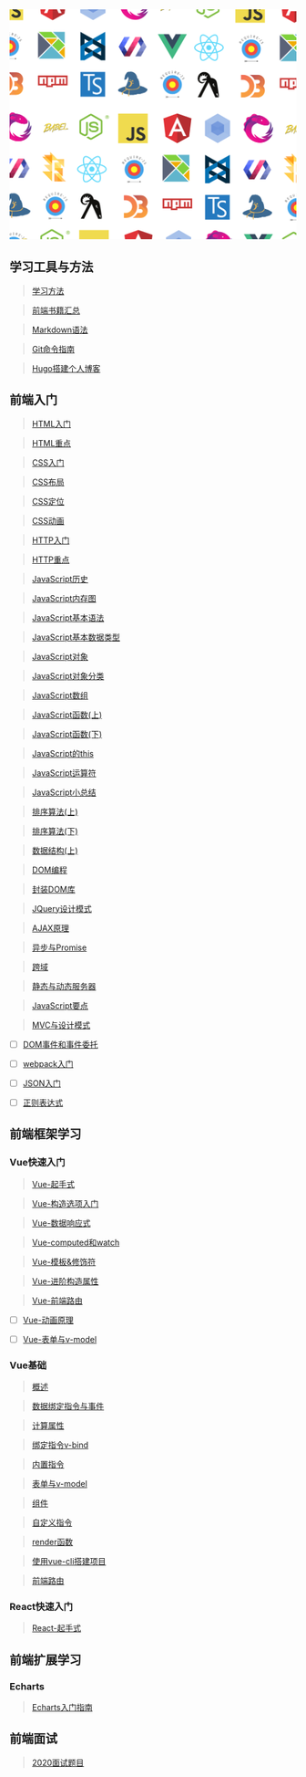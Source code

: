 <img src="assets/developer-3.png" width="900px" hight="231px">

## 学习工具与方法

> [学习方法](/tools/学习方法.md)

> [前端书籍汇总](/tools/前端书籍汇总.md)

> [Markdown语法](https://www.iminho.me/wiki/docs/mindoc/markdown-basic.md#6hv2v6)

> [Git命令指南](/tools/Git命令指南.md)

> [Hugo搭建个人博客](/tools/Hugo搭建个人博客.md)

## 前端入门

> [HTML入门](/basic/HTML入门.md)

> [HTML重点](/basic/HTML重点.md)

> [CSS入门](/basic/CSS入门.md)

> [CSS布局](/basic/CSS布局.md)

> [CSS定位](/basic/CSS定位.md)

> [CSS动画](/basic/CSS动画.md)

> [HTTP入门](/basic/HTTP入门.md)

> [HTTP重点](/basic/HTTP重点.md)

> [JavaScript历史](/basic/JavaScript历史.md)

> [JavaScript内存图](/basic/JavaScript内存图.md)

> [JavaScript基本语法](/basic/JavaScript基本语法.md)

> [JavaScript基本数据类型](/basic/JavaScript基本数据类型.md)

> [JavaScript对象](/basic/JavaScript对象.md)

> [JavaScript对象分类](/basic/JavaScript对象分类.md)

> [JavaScript数组](/basic/JavaScript数组.md)

> [JavaScript函数(上)](/basic/JavaScript函数(上).md)

> [JavaScript函数(下)](/basic/JavaScript函数(下).md)

> [JavaScript的this](/basic/JavaScript的this.md)

> [JavaScript运算符](/basic/JavaScript运算符.md)

> [JavaScript小总结](/basic/JavaScript小总结.md)

> [排序算法(上)](/basic/排序算法(上).md)

> [排序算法(下)](/basic/排序算法(下).md)

> [数据结构(上)](/basic/数据结构(上).md)

> [DOM编程](/basic/DOM编程.md)

> [封装DOM库](/basic/封装DOM库.md)

>[JQuery设计模式](/basic/JQuery设计模式.md)

>[AJAX原理](/basic/AJAX原理.md)

>[异步与Promise](/basic/异步与Promise.md)

>[跨域](basic/跨域.md)

>[静态与动态服务器](/basic/静态与动态服务器.md)

>[JavaScript要点](/basic/JavaScript要点.md)

>[MVC与设计模式](basic/MVC与设计模式.md)

- [ ] [DOM事件和事件委托](/basic/DOM事件和事件委托.md)

- [ ] [webpack入门](/basic/webpack入门.md)

- [ ] [JSON入门](/basic/JSON入门.md)

- [ ] [正则表达式](/basic/正则表达式.md)


## 前端框架学习
### Vue快速入门
> [Vue-起手式](/Vue-quickStart/Vue-起手式.md)

> [Vue-构造选项入门](/Vue-quickStart/Vue-构造选项入门.md)

> [Vue-数据响应式](/Vue-quickStart/Vue-数据响应式.md)

> [Vue-computed和watch](/Vue-quickStart/Vue-computed和watch.md)

> [Vue-模板&修饰符](/Vue-quickStart/Vue-模板&修饰符.md)

> [Vue-进阶构造属性](/Vue-quickStart/Vue-进阶构造属性.md)

> [Vue-前端路由](/Vue-quickStart/Vue-前端路由.md)

- [ ] [Vue-动画原理](/Vue-quickStart/Vue-动画原理.md)

- [ ] [Vue-表单与v-model](/Vue-quickStart/Vue-表单与v-model.md)
### Vue基础
> [概述](</Vue.JS%20Note/Vue.JS(1)概述.md>)

> [数据绑定指令与事件](</Vue.JS%20Note/Vue.JS(2)数据绑定指令与事件.md>)

> [计算属性](</Vue.JS%20Note/Vue.JS(3)计算属性.md>)

> [绑定指令v-bind](</Vue.JS%20Note/Vue.JS(4)绑定指令v-bind.md>)

> [内置指令](</Vue.JS%20Note/Vue.JS(5)内置指令.md>)

> [表单与v-model](</Vue.JS%20Note/Vue.JS(6)表单与v-model.md>)

> [组件](</Vue.JS%20Note/Vue.JS(7)组件.md>)

> [自定义指令](</Vue.JS%20Note/Vue.JS(8)自定义指令.md>)

> [render函数](</Vue.JS%20Note/Vue.JS(9)render函数.md>)

> [使用vue-cli搭建项目](</Vue.JS%20Note/Vue.JS(10)使用vue-cli搭建项目.md>)

> [前端路由](</Vue.JS%20Note/Vue.JS(11)前端路由.md>)

### React快速入门
> [React-起手式](/React-quickStart/React-起手式.md)

## 前端扩展学习

### Echarts

> [Echarts入门指南](/Echarts/Echarts入门指南.md)

## 前端面试

> [2020面试题目](/InterviewPreparation/Interview-1.md)
